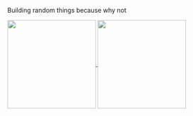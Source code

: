 Building random things because why not

<a href="https://github.com/anuraghazra/github-readme-stats">
  <img height=200 align="center" src="https://github-readme-stats.vercel.app/api?username=PaulvonRedmont&show_icons=true&theme=radical" />
</a>
<a href="https://github.com/PaulvonRedmont/github-readme-stats">
  <img height=200 align="center" src="https://github-readme-stats.vercel.app/api/top-langs/?username=PaulvonRedmont&layout=donut-vertical" />
</a>
